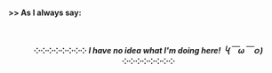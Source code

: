 <h4> >> As I always say:</h4> 
<br>
<p align="center"><i><b>⁘⁘⁘⁘⁘⁘⁘⁘ I have no idea what I'm doing here! ╰(￣ω￣ｏ)  ⁘⁘⁘⁘⁘⁘⁘⁘</b></i></p>
<br>
	       
   
               





  										                                
                                                                                                                
                                                                                                              
